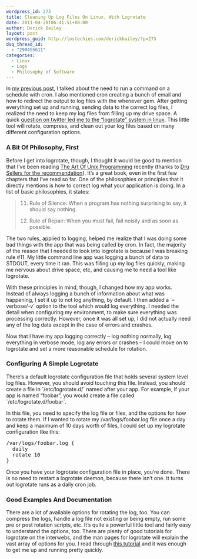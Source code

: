 ```yaml
---
wordpress_id: 273
title: Cleaning Up Log Files On Linux, With Logrotate
date: 2011-04-28T06:41:51+00:00
author: Derick Bailey
layout: post
wordpress_guid: http://lostechies.com/derickbailey/?p=273
dsq_thread_id:
  - "290455611"
categories:
  - Linux
  - Logs
  - Philosophy of Software
---
```

In [my previous post](http://lostechies.com/derickbailey/2011/04/27/the-whenever-gem-making-cron-easy/), I talked about the need to run a command on a schedule with cron. I also mentioned cron creating a bunch of email and how to redirect the output to log files with the whenever gem. After getting everything set up and running, sending data to the correct log files, I realized the need to keep my log files from filling up my drive space. A quick [question on twitter led me to the &#8220;logrotate&#8221; system in linux](https://twitter.com/#!/bphogan/status/62966908881862656). This little tool will rotate, compress, and clean out your log files based on many different configuration options.

 

### A Bit Of Philosophy, First

Before I get into logrotate, though, I thought it would be good to mention that I&#8217;ve been reading [The Art Of Unix Programming](http://www.amazon.com/Art-UNIX-Programming-ebook/dp/B003U2T5BA/) recently (thanks to [Dru Sellers for the recommendation](https://twitter.com/#!/drusellers/status/60368374101839873)). It&#8217;s a great book, even in the first few chapters that I&#8217;ve read so far. One of the philosophies or principles that it directly mentions is how to correct log what your application is doing. In a list of basic philosophies, it states:

> 11. Rule of Silence: When a program has nothing surprising to say, it should say nothing.
> 
> 12. Rule of Repair: When you must fail, fail noisily and as soon as possible.

The two rules, applied to logging, helped me realize that I was doing some bad things with the app that was being called by cron. In fact, the majority of the reason that I needed to look into logrotate is because I was breaking rule #11. My little command line app was logging a bunch of data to STDOUT, every time it ran. This was filling up my log files quickly, making me nervous about drive space, etc, and causing me to need a tool like logrotate.

With these principles in mind, though, I changed how my app works. Instead of always logging a bunch of information about what was happening, I set it up to not log anything, by default. I then added a \`&#8211;verbose/-v\` option to the tool which would log everything. I needed the detail when configuring my environment, to make sure everything was processing correctly. However, once it was all set up, I did not actually need any of the log data except in the case of errors and crashes.

Now that I have my app logging correctly &#8211; log nothing normally, log everything in verbose mode, log any errors or crashes &#8211; I could move on to logrotate and set a more reasonable schedule for rotation.

 

### Configuring A Simple Logrotate

There&#8217;s a default logrotate configuration file that holds several system level log files. However, you should avoid touching this file. Instead, you should create a file in \`/etc/logrotate.d/\` named after your app. For example, if your app is named &#8220;foobar&#8221;, you would create a file called \`/etc/logrotate.d/foobar\`.

In this file, you need to specify the log file or files, and the options for how to rotate them. If I wanted to rotate my /var/logs/foobar.log file once a day and keep a maximum of 10 days worth of files, I could set up my logrotate configuration like this:

<pre>/var/logs/foobar.log {<br />  daily<br />  rotate 10<br />} </pre>

 

Once you have your logrotate configuration file in place, you&#8217;re done. There is no need to restart a logrotate daemon, because there isn&#8217;t one. It turns out logrotate runs as a daily cron job.

 

### Good Examples And Documentation

There are a lot of available options for rotating the log, too. You can compress the logs, handle a log file not existing or being empty, run some pre or post rotation scripts, etc. It&#8217;s quite a powerful little tool and fairly easy to understand the options, too. There are plenty of good tutorials for logrotate on the interwebs, and the man pages for logrotate will explain the vast array of options for you. I read through [this tutorial](http://linuxers.org/howto/howto-use-logrotate-manage-log-files) and it was enough to get me up and running pretty quickly.

 

 
